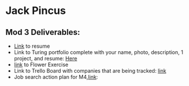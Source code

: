 # Jack Pincus

## Mod 3 Deliverables:

* [Link](https://docs.google.com/document/d/1R3Hj8bTyaBUJNnQ3bgtVC48RkwsZez35JRA4XaFBTTU/edit) to resume  
* Link to Turing portfolio complete with your name, photo, description, 1 project, and resume: [Here](https://www.turing.io/alumni/jack-pincus)
* [link](https://github.com/jwpincus/career-development-curriculum/blob/master/Flower%20exercise.pdf) to Flower Exercise 
* Link to Trello Board with companies that are being tracked: [link](https://trello.com/b/4IfIxw6j/job-hunt)
* Job search action plan for M4,[link](https://github.com/jwpincus/career-development-curriculum/blob/master/module_three/mod_4_action_plan_template.md):

